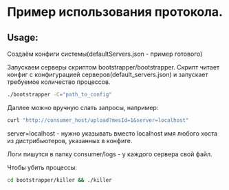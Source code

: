 # Пример использования протокола.

## Usage:

Создаём конфиги системы(defaultServers.json - пример готового)

Запускаем серверы скриптом bootstrapper/bootstrapper.
Скрипт читает конфиг с конфигурацией серверов(default_servers.json) и запускает требуемое количество процессов.

```bash
./bootstrapper -C="path_to_config"
```

Даллее можно вручную слать запросы, например:

```bash
curl "http://consumer_host/upload?mesId=1&server=localhost"
```

server=localhost - нужно указывать вместо localhost имя любого хоста из дистрибьютеров, указанных в
конфиге.

Логи пишутся в папку consumer/logs - у каждого сервера свой файл.

Чтобы убить процессы:

```bash
cd bootstrapper/killer && ./killer
```
